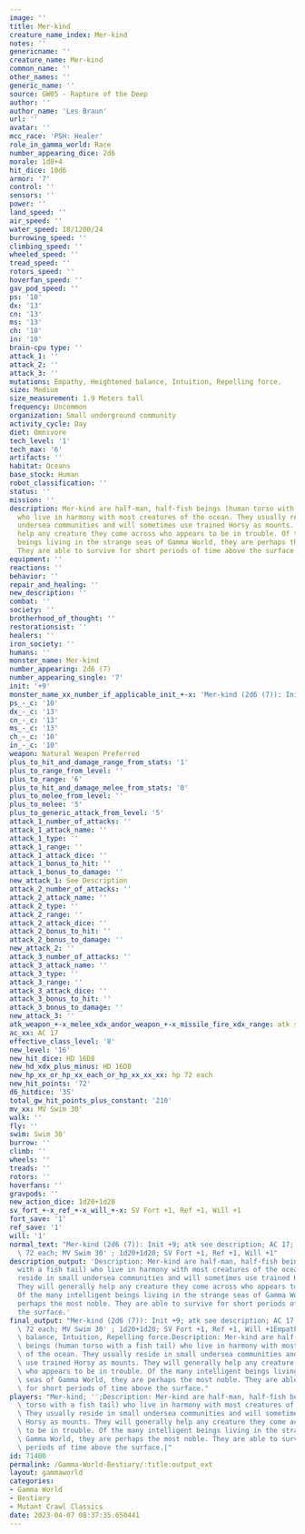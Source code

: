 ```yaml
---
image: ''
title: Mer-kind
creature_name_index: Mer-kind
notes: ''
genericname: ''
creature_name: Mer-kind
common_name: ''
other_names: ''
generic_name: ''
source: GW05 - Rapture of the Deep
author: ''
author_name: 'Les Braun'
url: ''
avatar: ''
mcc_race: 'PSH: Healer'
role_in_gamma_world: Race
number_appearing_dice: 2d6
morale: 1d8+4
hit_dice: 10d6
armor: '7'
control: ''
sensors: ''
power: ''
land_speed: ''
air_speed: ''
water_speed: 18/1200/24
burrowing_speed: ''
climbing_speed: ''
wheeled_speed: ''
tread_speed: ''
rotors_speed: ''
hoverfan_speed: ''
gav_pod_speed: ''
ps: '10'
dx: '13'
cn: '13'
ms: '13'
ch: '10'
in: '10'
brain-cpu type: ''
attack_1: ''
attack_2: ''
attack_3: ''
mutations: Empathy, Heightened balance, Intuition, Repelling force.
size: Medium
size_measurement: 1.9 Meters tall
frequency: Uncommon
organization: Small underground community
activity_cycle: Day
diet: Omnivore
tech_level: '1'
tech_max: '6'
artifacts: ''
habitat: Oceans
base_stock: Human
robot_classification: ''
status: ''
mission: ''
description: Mer-kind are half-man, half-fish beings (human torso with a fish tail)
  who live in harmony with most creatures of the ocean. They usually reside in small
  undersea communities and will sometimes use trained Horsy as mounts. They will generally
  help any creature they come across who appears to be in trouble. Of the many intelligent
  beings living in the strange seas of Gamma World, they are perhaps the most noble.
  They are able to survive for short periods of time above the surface.
equipment: ''
reactions: ''
behavior: ''
repair_and_healing: ''
new_description: ''
combat: ''
society: ''
brotherhood_of_thought: ''
restorationsist: ''
healers: ''
iron_society: ''
humans: ''
monster_name: Mer-kind
number_appearing: 2d6 (7)
number_appearing_single: '7'
init: '+9'
monster_name_xx_number_if_applicable_init_+-x: 'Mer-kind (2d6 (7)): Init +9'
ps_-_c: '10'
dx_-_c: '13'
cn_-_c: '13'
ms_-_c: '13'
ch_-_c: '10'
in_-_c: '10'
weapon: Natural Weapon Preferred
plus_to_hit_and_damage_range_from_stats: '1'
plus_to_range_from_level: ''
plus_to_range: '6'
plus_to_hit_and_damage_melee_from_stats: '0'
plus_to_melee_from_level: ''
plus_to_melee: '5'
plus_to_generic_attack_from_level: '5'
attack_1_number_of_attacks: ''
attack_1_attack_name: ''
attack_1_type: ''
attack_1_range: ''
attack_1_attack_dice: ''
attack_1_bonus_to_hit: ''
attack_1_bonus_to_damage: ''
new_attack_1: See Description
attack_2_number_of_attacks: ''
attack_2_attack_name: ''
attack_2_type: ''
attack_2_range: ''
attack_2_attack_dice: ''
attack_2_bonus_to_hit: ''
attack_2_bonus_to_damage: ''
new_attack_2: ''
attack_3_number_of_attacks: ''
attack_3_attack_name: ''
attack_3_type: ''
attack_3_range: ''
attack_3_attack_dice: ''
attack_3_bonus_to_hit: ''
attack_3_bonus_to_damage: ''
new_attack_3: ''
atk_weapon_+-x_melee_xdx_andor_weapon_+-x_missile_fire_xdx_range: atk see description
ac_xx: AC 17
effective_class_level: '8'
new_level: '16'
new_hit_dice: HD 16D8
new_hd_xdx_plus_minus: HD 16D8
new_hp_xx_or_hp_xx_each_or_hp_xx_xx_xx: hp 72 each
new_hit_points: '72'
d6_hitdice: '35'
total_gw_hit_points_plus_constant: '210'
mv_xx: MV Swim 30'
walk: ''
fly: ''
swim: Swim 30'
burrow: ''
climb: ''
wheels: ''
treads: ''
rotors: ''
hoverfans: ''
gravpods: ''
new_action_dice: 1d20+1d20
sv_fort_+-x_ref_+-x_will_+-x: SV Fort +1, Ref +1, Will +1
fort_save: '1'
ref_save: '1'
will: '1'
normal_text: "Mer-kind (2d6 (7)): Init +9; atk see description; AC 17; HD 16D8 hp\
  \ 72 each; MV Swim 30' ; 1d20+1d20; SV Fort +1, Ref +1, Will +1"
description_output: 'Description: Mer-kind are half-man, half-fish beings (human torso
  with a fish tail) who live in harmony with most creatures of the ocean. They usually
  reside in small undersea communities and will sometimes use trained Horsy as mounts.
  They will generally help any creature they come across who appears to be in trouble.
  Of the many intelligent beings living in the strange seas of Gamma World, they are
  perhaps the most noble. They are able to survive for short periods of time above
  the surface.'
final_output: "Mer-kind (2d6 (7)): Init +9; atk see description; AC 17; HD 16D8 hp\
  \ 72 each; MV Swim 30' ; 1d20+1d20; SV Fort +1, Ref +1, Will +1Empathy, Heightened\
  \ balance, Intuition, Repelling force.Description: Mer-kind are half-man, half-fish\
  \ beings (human torso with a fish tail) who live in harmony with most creatures\
  \ of the ocean. They usually reside in small undersea communities and will sometimes\
  \ use trained Horsy as mounts. They will generally help any creature they come across\
  \ who appears to be in trouble. Of the many intelligent beings living in the strange\
  \ seas of Gamma World, they are perhaps the most noble. They are able to survive\
  \ for short periods of time above the surface."
players: "Mer-kind; '';Description: Mer-kind are half-man, half-fish beings (human\
  \ torso with a fish tail) who live in harmony with most creatures of the ocean.\
  \ They usually reside in small undersea communities and will sometimes use trained\
  \ Horsy as mounts. They will generally help any creature they come across who appears\
  \ to be in trouble. Of the many intelligent beings living in the strange seas of\
  \ Gamma World, they are perhaps the most noble. They are able to survive for short\
  \ periods of time above the surface.|"
id: 71400
permalink: /Gamma-World-Bestiary/:title:output_ext
layout: gammaworld
categories:
- Gamma World
- Bestiary
- Mutant Crawl Classics
date: 2023-04-07 08:37:35.650441
---
```

